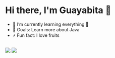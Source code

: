 # Hi there, I'm Guayabita 👋 

- 🌱 I’m currently learning everything 🤣
- 🧪 Goals: Learn more about Java
- ⚡ Fun fact: I love fruits

###

<img align= "center" src= "https://github-readme-stats.vercel.app/api/top-langs/?username=guayabitaa&layout=compact&theme=react"/>
<img align= "center" src= "https://github-readme-stats.vercel.app/api?username=guayabitaa&show_icons=true&hide_border=true&theme=react"/>
